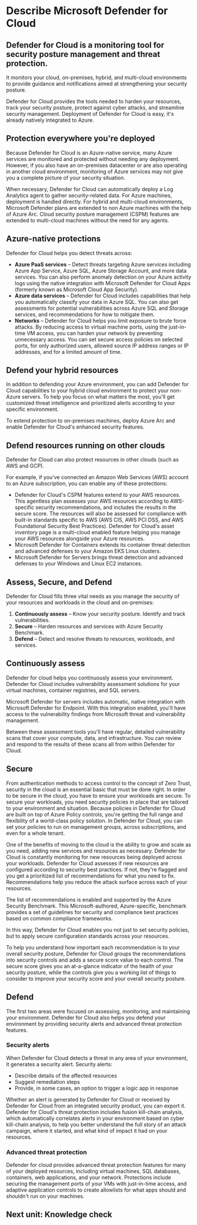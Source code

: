 # Describe Microsoft Defender for Cloud

## Defender for Cloud is a monitoring tool for security posture management and threat protection.

It monitors your cloud, on-premises, hybrid, and multi-cloud environments to provide guidance and notifications aimed at strengthening your security posture.

Defender for Cloud provides the tools needed to harden your resources, track your security posture, protect against cyber attacks, and streamline security management. Deployment of Defender for Cloud is easy, it's already natively integrated to Azure.

## Protection everywhere you're deployed

Because Defender for Cloud is an Azure-native service, many Azure services are monitored and protected without needing any deployment. However, if you also have an on-premises datacenter or are also operating in another cloud environment, monitoring of Azure services may not give you a complete picture of your security situation.

When necessary, Defender for Cloud can automatically deploy a Log Analytics agent to gather security-related data. For Azure machines, deployment is handled directly. For hybrid and multi-cloud environments, Microsoft Defender plans are extended to non Azure machines with the help of Azure Arc. Cloud security posture management (CSPM) features are extended to multi-cloud machines without the need for any agents.

## Azure-native protections

Defender for Cloud helps you detect threats across:

- **Azure PaaS services** – Detect threats targeting Azure services including Azure App Service, Azure SQL, Azure Storage Account, and more data services. You can also perform anomaly detection on your Azure activity logs using the native integration with Microsoft Defender for Cloud Apps (formerly known as Microsoft Cloud App Security).
- **Azure data services** – Defender for Cloud includes capabilities that help you automatically classify your data in Azure SQL. You can also get assessments for potential vulnerabilities across Azure SQL and Storage services, and recommendations for how to mitigate them.
- **Networks** – Defender for Cloud helps you limit exposure to brute force attacks. By reducing access to virtual machine ports, using the just-in-time VM access, you can harden your network by preventing unnecessary access. You can set secure access policies on selected ports, for only authorized users, allowed source IP address ranges or IP addresses, and for a limited amount of time.

## Defend your hybrid resources

In addition to defending your Azure environment, you can add Defender for Cloud capabilities to your hybrid cloud environment to protect your non-Azure servers. To help you focus on what matters the most, you'll get customized threat intelligence and prioritized alerts according to your specific environment.

To extend protection to on-premises machines, deploy Azure Arc and enable Defender for Cloud's enhanced security features.

## Defend resources running on other clouds

Defender for Cloud can also protect resources in other clouds (such as AWS and GCP).

For example, if you've connected an Amazon Web Services (AWS) account to an Azure subscription, you can enable any of these protections:

- Defender for Cloud's CSPM features extend to your AWS resources. This agentless plan assesses your AWS resources according to AWS-specific security recommendations, and includes the results in the secure score. The resources will also be assessed for compliance with built-in standards specific to AWS (AWS CIS, AWS PCI DSS, and AWS Foundational Security Best Practices). Defender for Cloud's asset inventory page is a multi-cloud enabled feature helping you manage your AWS resources alongside your Azure resources.
- Microsoft Defender for Containers extends its container threat detection and advanced defenses to your Amazon EKS Linux clusters.
- Microsoft Defender for Servers brings threat detection and advanced defenses to your Windows and Linux EC2 instances.

## Assess, Secure, and Defend

Defender for Cloud fills three vital needs as you manage the security of your resources and workloads in the cloud and on-premises:

1. **Continuously assess** – Know your security posture. Identify and track vulnerabilities.
2. **Secure** – Harden resources and services with Azure Security Benchmark.
3. **Defend** – Detect and resolve threats to resources, workloads, and services.

## Continuously assess

Defender for cloud helps you continuously assess your environment. Defender for Cloud includes vulnerability assessment solutions for your virtual machines, container registries, and SQL servers.

Microsoft Defender for servers includes automatic, native integration with Microsoft Defender for Endpoint. With this integration enabled, you'll have access to the vulnerability findings from Microsoft threat and vulnerability management.

Between these assessment tools you'll have regular, detailed vulnerability scans that cover your compute, data, and infrastructure. You can review and respond to the results of these scans all from within Defender for Cloud.

## Secure

From authentication methods to access control to the concept of Zero Trust, security in the cloud is an essential basic that must be done right. In order to be secure in the cloud, you have to ensure your workloads are secure. To secure your workloads, you need security policies in place that are tailored to your environment and situation. Because policies in Defender for Cloud are built on top of Azure Policy controls, you're getting the full range and flexibility of a world-class policy solution. In Defender for Cloud, you can set your policies to run on management groups, across subscriptions, and even for a whole tenant.

One of the benefits of moving to the cloud is the ability to grow and scale as you need, adding new services and resources as necessary. Defender for Cloud is constantly monitoring for new resources being deployed across your workloads. Defender for Cloud assesses if new resources are configured according to security best practices. If not, they're flagged and you get a prioritized list of recommendations for what you need to fix. Recommendations help you reduce the attack surface across each of your resources.

The list of recommendations is enabled and supported by the Azure Security Benchmark. This Microsoft-authored, Azure-specific, benchmark provides a set of guidelines for security and compliance best practices based on common compliance frameworks.

In this way, Defender for Cloud enables you not just to set security policies, but to apply secure configuration standards across your resources.

To help you understand how important each recommendation is to your overall security posture, Defender for Cloud groups the recommendations into security controls and adds a secure score value to each control. The secure score gives you an at-a-glance indicator of the health of your security posture, while the controls give you a working list of things to consider to improve your security score and your overall security posture.

## Defend

The first two areas were focused on assessing, monitoring, and maintaining your environment. Defender for Cloud also helps you defend your environment by providing security alerts and advanced threat protection features.

### Security alerts

When Defender for Cloud detects a threat in any area of your environment, it generates a security alert. Security alerts:

- Describe details of the affected resources
- Suggest remediation steps
- Provide, in some cases, an option to trigger a logic app in response

Whether an alert is generated by Defender for Cloud or received by Defender for Cloud from an integrated security product, you can export it. Defender for Cloud's threat protection includes fusion kill-chain analysis, which automatically correlates alerts in your environment based on cyber kill-chain analysis, to help you better understand the full story of an attack campaign, where it started, and what kind of impact it had on your resources.

### Advanced threat protection

Defender for cloud provides advanced threat protection features for many of your deployed resources, including virtual machines, SQL databases, containers, web applications, and your network. Protections include securing the management ports of your VMs with just-in-time access, and adaptive application controls to create allowlists for what apps should and shouldn't run on your machines.

## Next unit: Knowledge check
